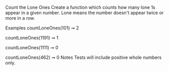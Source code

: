 Count the Lone Ones
Create a function which counts how many lone 1s appear in a given number. Lone means the number doesn't appear twice or more in a row.

Examples
countLoneOnes(101) ➞ 2

countLoneOnes(1191) ➞ 1

countLoneOnes(1111) ➞ 0

countLoneOnes(462) ➞ 0
Notes
Tests will include positive whole numbers only.
